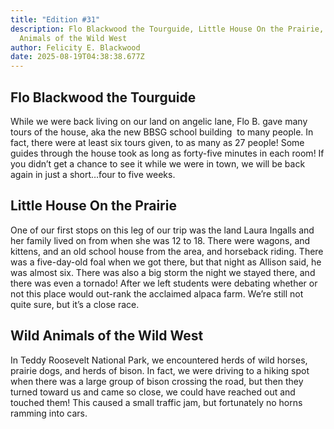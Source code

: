 ```yaml
---
title: "Edition #31"
description: Flo Blackwood the Tourguide, Little House On the Prairie, Wild
  Animals of the Wild West
author: Felicity E. Blackwood
date: 2025-08-19T04:38:38.677Z
---
```

## Flo Blackwood the Tourguide

While we were back living on our land on angelic lane, Flo B. gave many tours of the house, aka the new BBSG school building  to many people. In fact, there were at least six tours given, to as many as 27 people! Some guides through the house took as long as forty-five minutes in each room! If you didn’t get a chance to see it while we were in town, we will be back again in just a short…four to five weeks.

## Little House On the Prairie

One of our first stops on this leg of our trip was the land Laura Ingalls and her family lived on from when she was 12 to 18. There were wagons, and kittens, and an old school house from the area, and horseback riding. There was a five-day-old foal when we got there, but that night as Allison said, he was almost six. There was also a big storm the night we stayed there, and there was even a tornado! After we left students were debating whether or not this place would out-rank the acclaimed alpaca farm. We’re still not quite sure, but it’s a close race.

## Wild Animals of the Wild West

In Teddy Roosevelt National Park, we encountered herds of wild horses, prairie dogs, and herds of bison. In fact, we were driving to a hiking spot when there was a large group of bison crossing the road, but then they turned toward us and came so close, we could have reached out and touched them! This caused a small traffic jam, but fortunately no horns ramming into cars. 